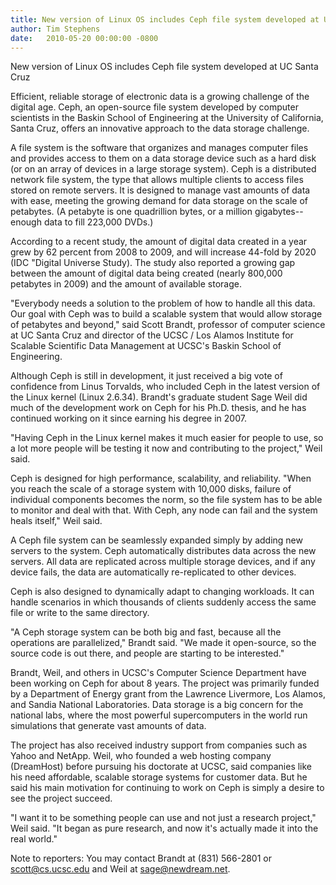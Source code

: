 ```yaml
---
title: New version of Linux OS includes Ceph file system developed at UC Santa Cruz
author: Tim Stephens
date:   2010-05-20 00:00:00 -0800
---
```

New version of Linux OS includes Ceph file system developed at UC Santa Cruz

Efficient, reliable storage of electronic data is a growing challenge of the
digital age. Ceph, an open-source file system developed by computer scientists
in the Baskin School of Engineering at the University of California, Santa Cruz,
offers an innovative approach to the data storage challenge.

A file system is the software that organizes and manages computer files and
provides access to them on a data storage device such as a hard disk (or on an
array of devices in a large storage system). Ceph is a distributed network
file system, the type that allows multiple clients to access files stored on
remote servers. It is designed to manage vast amounts of data with ease,
meeting the growing demand for data storage on the scale of petabytes. (A
petabyte is one quadrillion bytes, or a million gigabytes--enough data to
fill 223,000 DVDs.)

According to a recent study, the amount of digital data created in a year grew
by 62 percent from 2008 to 2009, and will increase 44-fold by 2020 (IDC "Digital
Universe Study). The study also reported a growing gap between the amount of
digital data being created (nearly 800,000 petabytes in 2009) and the amount of
available storage.

"Everybody needs a solution to the problem of how to handle all this data. Our
goal with Ceph was to build a scalable system that would allow storage of
petabytes and beyond," said Scott Brandt, professor of computer science at UC
Santa Cruz and director of the UCSC / Los Alamos Institute for Scalable
Scientific Data Management at UCSC's Baskin School of Engineering.

Although Ceph is still in development, it just received a big vote of confidence
from Linus Torvalds, who included Ceph in the latest version of the Linux kernel
(Linux 2.6.34). Brandt's graduate student Sage Weil did much of the development
work on Ceph for his Ph.D. thesis, and he has continued working on it since
earning his degree in 2007.

"Having Ceph in the Linux kernel makes it much easier for people to use, so a
lot more people will be testing it now and contributing to the project," Weil
said.

Ceph is designed for high performance, scalability, and reliability. "When you
reach the scale of a storage system with 10,000 disks, failure of individual
components becomes the norm, so the file system has to be able to monitor and
deal with that. With Ceph, any node can fail and the system heals itself," Weil
said.

A Ceph file system can be seamlessly expanded simply by adding new servers to
the system. Ceph automatically distributes data across the new servers. All
data are replicated across multiple storage devices, and if any device fails,
the data are automatically re-replicated to other devices.

Ceph is also designed to dynamically adapt to changing workloads. It can handle
scenarios in which thousands of clients suddenly access the same file or write
to the same directory.

"A Ceph storage system can be both big and fast, because all the operations
are parallelized," Brandt said. "We made it open-source, so the source code is
out there, and people are starting to be interested."

Brandt, Weil, and others in UCSC's Computer Science Department have been working
on Ceph for about 8 years. The project was primarily funded by a Department of
Energy grant from the Lawrence Livermore, Los Alamos, and Sandia National
Laboratories. Data storage is a big concern for the national labs, where the
most powerful supercomputers in the world run simulations that generate vast
amounts of data.

The project has also received industry support from companies such as Yahoo and
NetApp. Weil, who founded a web hosting company (DreamHost) before pursuing his
doctorate at UCSC, said companies like his need affordable, scalable storage
systems for customer data. But he said his main motivation for continuing to
work on Ceph is simply a desire to see the project succeed.

"I want it to be something people can use and not just a research project," Weil
said. "It began as pure research, and now it's actually made it into the real
world."

Note to reporters: You may contact Brandt at (831) 566-2801 or scott@cs.ucsc.edu
and Weil at sage@newdream.net.
